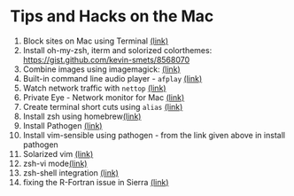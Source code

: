 # Tips and Hacks on the Mac


1. Block sites on Mac using Terminal [(link)](http://masonsklut.com/how-to-block-websites-on-your-mac-using-terminal/)
2. Install oh-my-zsh, iterm and solorized colorthemes: https://gist.github.com/kevin-smets/8568070
3. Combine images using imagemagick: [(link)](http://apple.stackexchange.com/a/52882)
4. Built-in command line audio player - `afplay` [(link)](http://hints.macworld.com/article.php?story=20081002080543392)
5. Watch network traffic with `nettop` [(link)](http://osxdaily.com/2013/06/07/watch-network-traffic-mac-os-x-nettop/)
6. Private Eye - Network monitor for Mac [(link)](https://radiosilenceapp.com/private-eye/)
7. Create terminal short cuts using `alias` [(link)](http://lifehacker.com/270799/create-terminal-shortcuts)  
8. Install zsh using homebrew[(link)](https://rick.cogley.info/post/use-homebrew-zsh-instead-of-the-osx-default/)  
9. Install Pathogen [(link)](https://github.com/tpope/vim-pathogen)   
10. Install vim-sensible using pathogen - from the link given above in install pathogen
11. Solarized vim [(link)](http://ethanschoonover.com/solarized/vim-colors-solarized)  
12. zsh-vi mode[(link)](https://dougblack.io/words/zsh-vi-mode.html)   
13. zsh-shell integration [(link)](https://iterm2.com/documentation-shell-integration.html)  
14. fixing the R-Fortran issue in Sierra [(link)](http://thecoatlessprofessor.com/programming/rcpp-rcpparmadillo-and-os-x-mavericks-lgfortran-and-lquadmath-error/)


